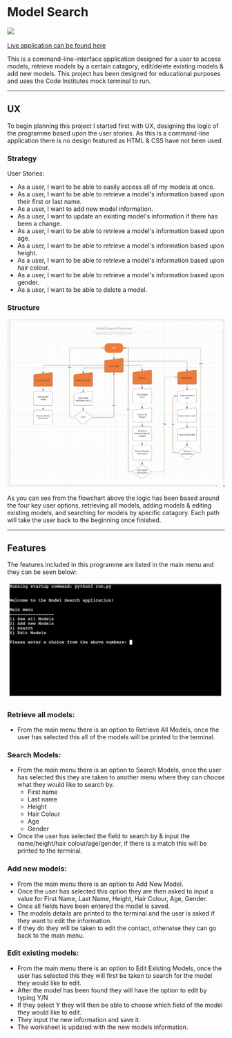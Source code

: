 # Model Search

![](assets/images/)

[Live application can be found here]()

This is a command-line-interface application designed for a user to access models, retrieve models by a certain catagory, edit/delete existing models & add new models. This project has been designed for educational purposes and uses the Code Institutes mock terminal to run.

---
## UX
To begin planning this project I started first with UX, designing the logic of the programme based upon the user stories. As this is a command-line application there is no design featured as HTML & CSS have not been used. 

### Strategy
User Stories:
- As a user, I want to be able to easily access all of my models at once.
- As a user, I want to be able to retrieve a model's information based upon their first or last name.
- As a user, I want to add new model information.
- As a user, I want to update an existing model's information if there has been a change.
- As a user, I want to be able to retrieve a model's information based upon age. 
- As a user, I want to be able to retrieve a model's information based upon height.
- As a user, I want to be able to retrieve a model's information based upon hair colour.
- As a user, I want to be able to retrieve a model's information based upon gender.
- As a user, I want to be able to delete a model.

### Structure
![Flowchart of Python logic](assets/images/flowchart.png)

As you can see from the flowchart above the logic has been based around the four key user options, retrieving all models, adding models & editing existing models, and searching for models by specific catagory. Each path will take the user back to the beginning once finished.

---
## Features
The features included in this programme are listed in the main menu and they can be seen below:

![](assets/images/main_menu.png)
### Retrieve all models:
- From the main menu there is an option to Retrieve All Models, once the user has selected this all of the models will be printed to the terminal.

### Search Models:
- From the main menu there is an option to Search Models, once the user has selected this they are taken to another menu where they can choose what they would like to search by. 
    - First name
    - Last name
    - Height
    - Hair Colour 
    - Age 
    - Gender 
- Once the user has selected the field to search by & input the name/height/hair colour/age/gender, if there is a match this will be printed to the terminal.

### Add new models:
- From the main menu there is an option to Add New Model.
- Once the user has selected this option they are then asked to input a value for First Name, Last Name, Height, Hair Colour, Age, Gender. 
- Once all fields have been entered the model is saved.
- The models details are printed to the terminal and the user is asked if they want to edit the information.
- If they do they will be taken to edit the contact, otherwise they can go back to the main menu.

### Edit existing models:
- From the main menu there is an option to Edit Existing Models, once the user has selected this they will first be taken to search for the model they would like to edit.
- After the model has been found they will have the option to edit by typing Y/N
- If they select Y they will then be able to choose which field of the model they would like to edit. 
- They input the new information and save it.
- The worksheet is updated with the new models information.